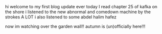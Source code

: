 <!DOCTYPE html>
<html>
  <a> hi welcome to my first blog update ever 
  today I read chapter 25 of kafka on the shore 
  i listened to the new abnormal and comedown machine by the strokes A LOT 
  i also listened to some abdel halim hafez

  now im watching over the garden wall!! autumn is (un)officially here!!!
  
  
  </a>
</html>
